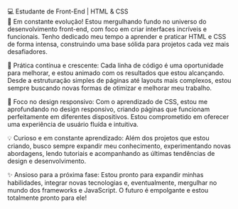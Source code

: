 💻 Estudante de Front-End | HTML & CSS<br>
🎯 Em constante evolução! Estou mergulhando fundo no universo do desenvolvimento front-end, com foco em criar interfaces incríveis e funcionais. Tenho dedicado meu tempo a aprender e praticar HTML e CSS de forma intensa, construindo uma base sólida para projetos cada vez mais desafiadores.

🌱 Prática contínua e crescente: Cada linha de código é uma oportunidade para melhorar, e estou animado com os resultados que estou alcançando. Desde a estruturação simples de páginas até layouts mais complexos, estou sempre buscando novas formas de otimizar e melhorar meu trabalho.

🚀 Foco no design responsivo: Com o aprendizado de CSS, estou me aprofundando no design responsivo, criando páginas que funcionam perfeitamente em diferentes dispositivos. Estou comprometido em oferecer uma experiência de usuário fluída e intuitiva.

💡 Curioso e em constante aprendizado: Além dos projetos que estou criando, busco sempre expandir meu conhecimento, experimentando novas abordagens, lendo tutoriais e acompanhando as últimas tendências de design e desenvolvimento.

✨ Ansioso para a próxima fase: Estou pronto para expandir minhas habilidades, integrar novas tecnologias e, eventualmente, mergulhar no mundo dos frameworks e JavaScript. O futuro é empolgante e estou totalmente pronto para ele!


<!---
Bruno757-creator/Bruno757-creator is a ✨ special ✨ repository because its `README.md` (this file) appears on your GitHub profile.
You can click the Preview link to take a look at your changes.
--->
